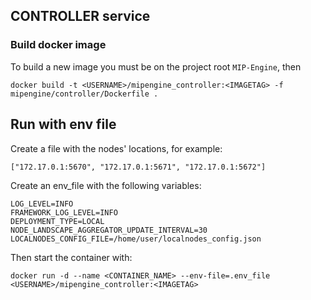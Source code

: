 ## CONTROLLER service

### Build docker image

To build a new image you must be on the project root `MIP-Engine`, then

```
docker build -t <USERNAME>/mipengine_controller:<IMAGETAG> -f mipengine/controller/Dockerfile .
```

## Run with env file

Create a file with the nodes' locations, for example:

```
["172.17.0.1:5670", "172.17.0.1:5671", "172.17.0.1:5672"]
```

Create an env_file with the following variables:

```
LOG_LEVEL=INFO
FRAMEWORK_LOG_LEVEL=INFO
DEPLOYMENT_TYPE=LOCAL
NODE_LANDSCAPE_AGGREGATOR_UPDATE_INTERVAL=30
LOCALNODES_CONFIG_FILE=/home/user/localnodes_config.json
```

Then start the container with:

```
docker run -d --name <CONTAINER_NAME> --env-file=.env_file <USERNAME>/mipengine_controller:<IMAGETAG>
```
